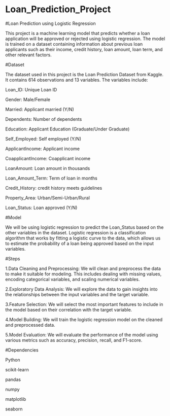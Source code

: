 # Loan_Prediction_Project
#Loan Prediction using Logistic Regression

This project is a machine learning model that predicts whether a loan application will be approved or rejected using logistic regression. The model is trained on a dataset containing information about previous loan applicants such as their income, credit history, loan amount, loan term, and other relevant factors.

#Dataset

The dataset used in this project is the Loan Prediction Dataset from Kaggle. It contains 614 observations and 13 variables. The variables include:

Loan_ID: Unique Loan ID

Gender: Male/Female

Married: Applicant married (Y/N)

Dependents: Number of dependents

Education: Applicant Education (Graduate/Under Graduate)

Self_Employed: Self employed (Y/N)

ApplicantIncome: Applicant income

CoapplicantIncome: Coapplicant income

LoanAmount: Loan amount in thousands

Loan_Amount_Term: Term of loan in months

Credit_History: credit history meets guidelines

Property_Area: Urban/Semi-Urban/Rural

Loan_Status: Loan approved (Y/N)

#Model

We will be using logistic regression to predict the Loan_Status based on the other variables in the dataset. Logistic regression is a classification algorithm that works by fitting a logistic curve to the data, which allows us to estimate the probability of a loan being approved based on the input variables.

#Steps

1.Data Cleaning and Preprocessing: We will clean and preprocess the data to make it suitable for modeling. This includes dealing with missing values, encoding categorical variables, and scaling numerical variables.

2.Exploratory Data Analysis: We will explore the data to gain insights into the relationships between the input variables and the target variable.

3.Feature Selection: We will select the most important features to include in the model based on their correlation with the target variable.

4.Model Building: We will train the logistic regression model on the cleaned and preprocessed data.

5.Model Evaluation: We will evaluate the performance of the model using various metrics such as accuracy, precision, recall, and F1-score.

#Dependencies

Python

scikit-learn

pandas

numpy

matplotlib

seaborn

